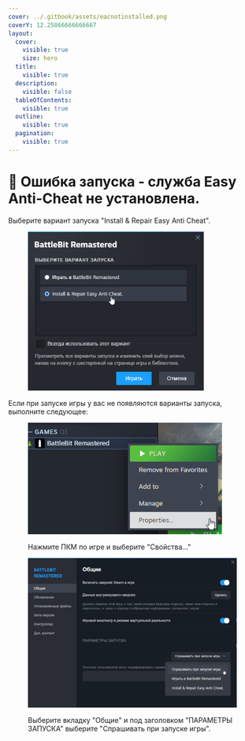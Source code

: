 ```yaml
---
cover: ../.gitbook/assets/eacnotinstalled.png
coverY: 12.25866666666667
layout:
  cover:
    visible: true
    size: hero
  title:
    visible: true
  description:
    visible: false
  tableOfContents:
    visible: true
  outline:
    visible: true
  pagination:
    visible: true
---
```


# 🔘 Ошибка запуска - служба Easy Anti-Cheat не установлена.

Выберите вариант запуска "Install & Repair Easy Anti Cheat".

<figure><img src="../.gitbook/assets/repaireac.png" alt="" width="357"><figcaption></figcaption></figure>

Если при запуске игры у вас не появляются варианты запуска, выполните следующее:

<figure><img src="../.gitbook/assets/properties.png" alt=""><figcaption><p>Нажмите ПКМ по игре и выберите "Свойства..."</p></figcaption></figure>

<figure><img src="../.gitbook/assets/askwhenstarting.png" alt="" width="563"><figcaption><p>Выберите вкладку "Общие" и под заголовком "ПАРАМЕТРЫ ЗАПУСКА" выберите "Спрашивать при запуске игры".</p></figcaption></figure>
